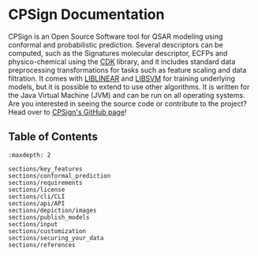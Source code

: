 # CPSign Documentation

CPSign is an Open Source Software tool for QSAR modeling using conformal and probabilistic prediction. Several descriptors can be computed, such as the Signatures molecular descriptor, ECFPs and physico-chemical using the [CDK](https://cdk.github.io/) library, and it includes standard data preprocessing transformations for tasks such as feature scaling and data filtration. It comes with [LIBLINEAR](https://liblinear.bwaldvogel.de/) and [LIBSVM](https://github.com/jeffheaton/libsvm-java) for training underlying models, but it is possible to extend to use other algorithms. It is written for the Java Virtual Machine (JVM) and can be run on all operating systems. Are you interested in seeing the source code or contribute to the project? Head over to [CPSign's GitHub page](https://github.com/arosbio/cpsign)!

## Table of Contents

```{toctree}
:maxdepth: 2

sections/key_features
sections/conformal_prediction
sections/requirements
sections/license
sections/cli/CLI
sections/api/API
sections/depiction/images
sections/publish_models
sections/input
sections/customization
sections/securing_your_data
sections/references
```

